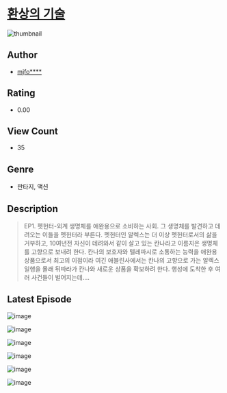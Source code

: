 # [환상의 기술](https://comic.naver.com/challenge/list?titleId=811061)
![thumbnail](https://image-comic.pstatic.net/user_contents_data/challenge_comic/2023/05/25/upload_3702584736489170020_480x623.jpeg)

## Author
- [mjfo****](https://comic.naver.com/artistTitle?id=367180)

## Rating
- 0.00

## View Count
- 35

## Genre
- 판타지, 액션

## Description
> EP1. 펫헌터-외계 생명체를 애완용으로 소비하는 사회. 그 생명체를 발견하고 데려오는 이들을 펫헌터라 부른다. 펫헌터인 알렉스는 더 이상 펫헌터로서의 삶을 거부하고, 10여년전 자신이 데려와서 같이 살고 있는 칸나라고 이름지은 생명체를 고향으로 보내려 한다. 칸나의 보호자와 텔레파시로 소통하는 능력을 애완용 상품으로서 최고의 이점이라 여긴 애블린사에서는 칸나의 고향으로 가는 알렉스 일행을 몰래 뒤따라가 칸나와 새로운 상품을 확보하려 한다. 행성에 도착한 후 여러 사건들이 벌어지는데....


## Latest Episode
![image](https://image-comic.pstatic.net/user_contents_data/challenge_comic/2023/05/25/367180/upload_3545521690911455032.jpeg)

![image](https://image-comic.pstatic.net/user_contents_data/challenge_comic/2023/05/25/367180/upload_7148398094309275952.jpeg)

![image](https://image-comic.pstatic.net/user_contents_data/challenge_comic/2023/05/25/367180/upload_7089568952328664115.jpeg)

![image](https://image-comic.pstatic.net/user_contents_data/challenge_comic/2023/05/25/367180/upload_3617343998070436918.jpeg)

![image](https://image-comic.pstatic.net/user_contents_data/challenge_comic/2023/05/25/367180/upload_7293360116805482086.jpeg)

![image](https://image-comic.pstatic.net/user_contents_data/challenge_comic/2023/05/25/367180/upload_7149244717421126707.jpeg)
